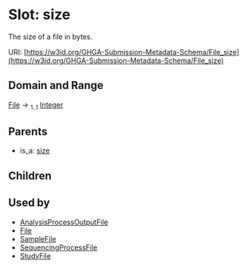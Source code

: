 
# Slot: size


The size of a file in bytes.

URI: [https://w3id.org/GHGA-Submission-Metadata-Schema/File_size](https://w3id.org/GHGA-Submission-Metadata-Schema/File_size)


## Domain and Range

[File](File.md) &#8594;  <sub>1..1</sub> [Integer](types/Integer.md)

## Parents

 *  is_a: [size](size.md)

## Children


## Used by

 * [AnalysisProcessOutputFile](AnalysisProcessOutputFile.md)
 * [File](File.md)
 * [SampleFile](SampleFile.md)
 * [SequencingProcessFile](SequencingProcessFile.md)
 * [StudyFile](StudyFile.md)
